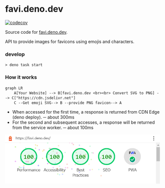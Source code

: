 # favi.deno.dev

[![codecov](https://codecov.io/gh/ayame113/favi.deno.dev/branch/main/graph/badge.svg?token=PGCarfD0tb)](https://codecov.io/gh/ayame113/favi.deno.dev)

Source code for [favi.deno.dev](https://favi.deno.dev).

API to provide images for favicons using emojis and characters.

### develop

```shell
> deno task start
```

### How it works

```mermaid
graph LR
    A[Your Website] --> B[favi.deno.dev <br><br> Convert SVG to PNG] --> C["https://cdn.jsdelivr.net"]
    C --Get emoji SVG--> B --provide PNG favicon--> A
```

- When accessed for the first time, a response is returned from CDN Edge (deno
  deploy). ─ about 300ms
- For the second and subsequent accesses, a response will be returned from the
  service worker. ─ about 100ms

![lighthouse](./lighthouse.png)
